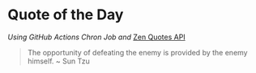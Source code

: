 # Quote of the Day 
*Using GitHub Actions Chron Job and* [Zen Quotes API]( https://zenquotes.io/ )
> The opportunity of defeating the enemy is provided by the enemy himself. ~ Sun Tzu

